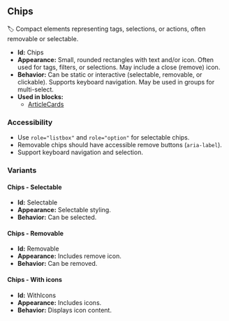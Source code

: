 ## Chips
🏷️ Compact elements representing tags, selections, or actions, often removable or selectable.
- **Id:** Chips
- **Appearance:** Small, rounded rectangles with text and/or icon. Often used for tags, filters, or selections. May include a close (remove) icon.
- **Behavior:** Can be static or interactive (selectable, removable, or clickable). Supports keyboard navigation. May be used in groups for multi-select.
- **Used in blocks:**
  - [ArticleCards](../blocks/ArticleCards.md)
### Accessibility
- Use `role="listbox"` and `role="option"` for selectable chips.
- Removable chips should have accessible remove buttons (`aria-label`).
- Support keyboard navigation and selection.

### Variants
#### Chips - **Selectable**
- **Id:** Selectable
- **Appearance:** Selectable styling.
- **Behavior:** Can be selected.
#### Chips - **Removable**
- **Id:** Removable
- **Appearance:** Includes remove icon.
- **Behavior:** Can be removed.
#### Chips - **With icons**
- **Id:** WithIcons
- **Appearance:** Includes icons.
- **Behavior:** Displays icon content.
